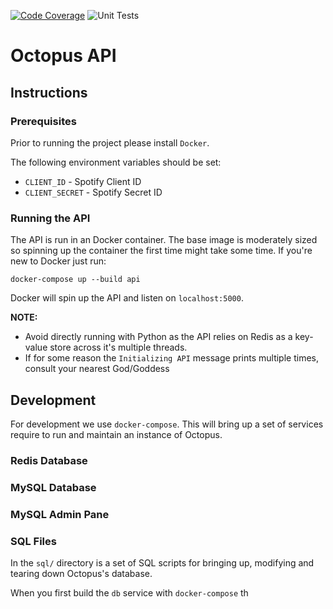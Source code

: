 [![Code Coverage](https://codecov.io/gh/carsonclarke570/octopus-api/branch/master/graph/badge.svg)](https://codecov.io/gh/carsonclarke570/octopus-api) ![Unit Tests](https://github.com/carsonclarke570/octopus-api/workflows/Unit%20Tests/badge.svg?branch=master)

# Octopus API

## Instructions

### Prerequisites

Prior to running the project please install `Docker`. 

The following environment variables should be set:
* `CLIENT_ID` - Spotify Client ID
* `CLIENT_SECRET` - Spotify Secret ID

### Running the API

The API is run in an Docker container. The base image is moderately sized so spinning up the container the first time might take some time. If you're new to Docker just run:

```
docker-compose up --build api
```

Docker will spin up the API and listen on `localhost:5000`.

**NOTE:** 
* Avoid directly running with Python as the API relies on Redis as a key-value store across it's multiple threads.
* If for some reason the `Initializing API` message prints multiple times, consult your nearest God/Goddess

## Development

For development we use `docker-compose`. This will bring up a set of services require to run and maintain an instance of Octopus.

### Redis Database

### MySQL Database

### MySQL Admin Pane

### SQL Files

In the `sql/` directory is a set of SQL scripts for bringing up, modifying and tearing down Octopus's database. 

When you first build the `db` service with `docker-compose` th
